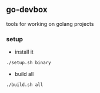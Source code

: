 ## go-devbox

tools for working on golang projects

### setup

- install it

```bash
./setup.sh binary
```

- build all

```bash
./build.sh all
```